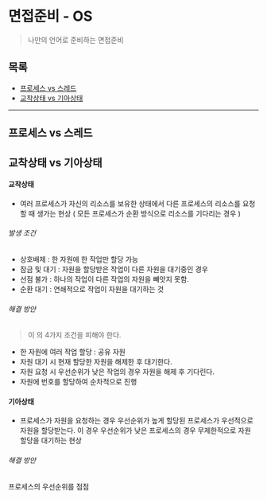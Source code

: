 # 면접준비 - OS
> 나만의 언어로 준비하는 면접준비

## 목록
- [프로세스 vs 스레드](#프로세스-vs-스레드)
- [교착상태 vs 기아상태](#교착상태-vs-기아상태)

---

## 프로세스 vs 스레드

## 교착상태 vs 기아상태
#### 교착상태
- 여러 프로세스가 자신의 리소스를 보유한 상태에서 다른 프로세스의 리소스를 요청할 때 생가는 현상 ( 모든 프로세스가 순환 방식으로 리소스를 기다리는 경우 )
###### 발생 조건
- 상호배제 : 한 자원에 한 작업만 할당 가능
- 잠금 및 대기 : 자원을 할당받은 작업이 다른 자원을 대기중인 경우
- 선점 불가 : 하나의 작업이 다른 작업의 자원을 빼앗지 못함.
- 순환 대기 : 연쇄적으로 작업이 자원을 대기하는 것
###### 해결 방안
> 이 의 4가지 조건을 피해야 한다.
- 한 자원에 여러 작업 할당 : 공유 자원
- 자원 대기 시 현재 할당한 자원을 해제한 후 대기한다.
- 자원 요청 시 우선순위가 낮은 작업의 경우 자원을 해제 후 기다린다.
- 자원에 번호를 할당하여 순차적으로 진행

#### 기아상태
- 프로세스가 자원을 요청하는 경우 우선순위가 높게 할당된 프로세스가 우선적으로 자원을 할당받는다. 이 경우 우선순위가 낮은 프로세스의 경우 무제한적으로 자원 할당을 대기하는 현상

###### 해결 방안
프로세스의 우선순위를 점점
